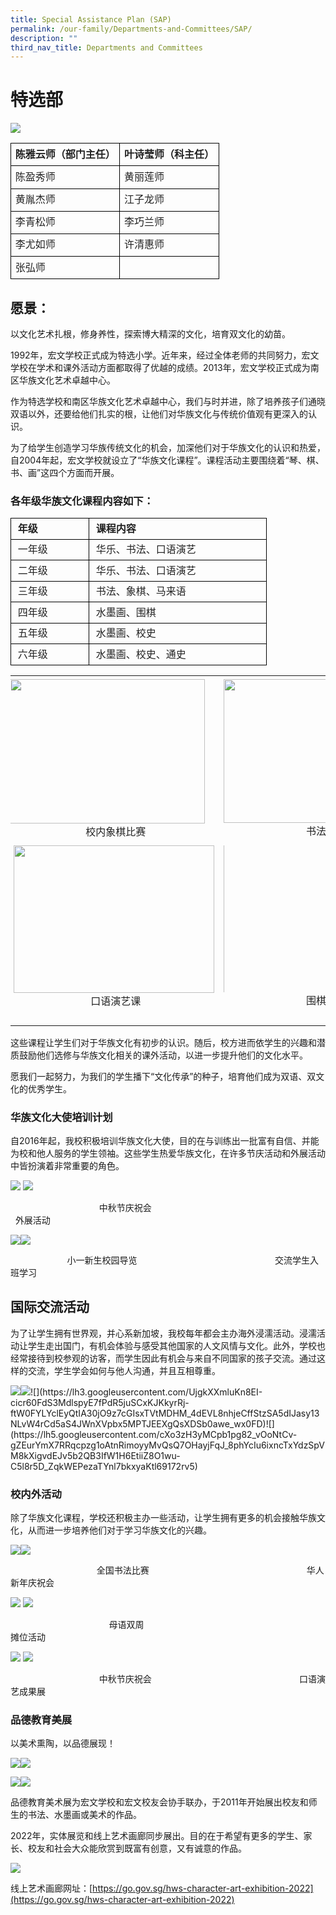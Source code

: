 ```yaml
---
title: Special Assistance Plan (SAP)
permalink: /our-family/Departments-and-Committees/SAP/
description: ""
third_nav_title: Departments and Committees
---
```

# 特选部

**![](https://lh6.googleusercontent.com/el07H9G7qxixEYyI10q0RwRkKYq3VJ8MA20nJq6Blfx6pU2XEOeWfzZEmLjvjz_-u6Az-_VqvHPbGIU9YPFJbh7_1Hq5zN6qpi7UY2xYah1KpZYFa0h_FMKWje1Lu4yZgOASuWp7F2J60pzdPQgCm4M)**


<table style="border:none;border-collapse:collapse;table-layout:fixed;width:468pt"><colgroup><col><col></colgroup><tbody><tr style="height:0pt"><td style="border-left:solid #000000 1pt;border-right:solid #000000 1pt;border-bottom:solid #000000 1pt;border-top:solid #000000 1pt;vertical-align:top;padding:5pt 5pt 5pt 5pt;overflow:hidden;overflow-wrap:break-word;"><p dir="ltr" style="line-height:1.2;margin-top:0pt;margin-bottom:2pt;"><span style="font-size:12pt;font-family:Lato,sans-serif;color:#222222;background-color:transparent;font-weight:700;font-style:normal;font-variant:normal;text-decoration:none;vertical-align:baseline;white-space:pre;white-space:pre-wrap;">陈雅云师（部门主任）</span></p></td><td style="border-left:solid #000000 1pt;border-right:solid #000000 1pt;border-bottom:solid #000000 1pt;border-top:solid #000000 1pt;vertical-align:top;padding:5pt 5pt 5pt 5pt;overflow:hidden;overflow-wrap:break-word;"><p dir="ltr" style="line-height:1.2;margin-top:0pt;margin-bottom:2pt;"><span style="font-size:12pt;font-family:Lato,sans-serif;color:#222222;background-color:transparent;font-weight:700;font-style:normal;font-variant:normal;text-decoration:none;vertical-align:baseline;white-space:pre;white-space:pre-wrap;">叶诗莹师（科主任）</span></p></td></tr><tr style="height:0pt"><td style="border-left:solid #000000 1pt;border-right:solid #000000 1pt;border-bottom:solid #000000 1pt;border-top:solid #000000 1pt;vertical-align:top;padding:5pt 5pt 5pt 5pt;overflow:hidden;overflow-wrap:break-word;"><p dir="ltr" style="line-height:1.2;margin-top:0pt;margin-bottom:2pt;"><span style="font-size:12pt;font-family:Lato,sans-serif;color:#222222;background-color:transparent;font-weight:400;font-style:normal;font-variant:normal;text-decoration:none;vertical-align:baseline;white-space:pre;white-space:pre-wrap;">陈盈秀师</span></p></td><td style="border-left:solid #000000 1pt;border-right:solid #000000 1pt;border-bottom:solid #000000 1pt;border-top:solid #000000 1pt;vertical-align:top;padding:5pt 5pt 5pt 5pt;overflow:hidden;overflow-wrap:break-word;"><p dir="ltr" style="line-height:1.2;margin-top:0pt;margin-bottom:2pt;"><span style="font-size:12pt;font-family:Lato,sans-serif;color:#222222;background-color:transparent;font-weight:400;font-style:normal;font-variant:normal;text-decoration:none;vertical-align:baseline;white-space:pre;white-space:pre-wrap;">黄丽莲师</span></p></td></tr><tr style="height:0pt"><td style="border-left:solid #000000 1pt;border-right:solid #000000 1pt;border-bottom:solid #000000 1pt;border-top:solid #000000 1pt;vertical-align:top;padding:5pt 5pt 5pt 5pt;overflow:hidden;overflow-wrap:break-word;"><p dir="ltr" style="line-height:1.2;margin-top:0pt;margin-bottom:2pt;"><span style="font-size:12pt;font-family:Lato,sans-serif;color:#222222;background-color:transparent;font-weight:400;font-style:normal;font-variant:normal;text-decoration:none;vertical-align:baseline;white-space:pre;white-space:pre-wrap;">黄胤杰师</span></p></td><td style="border-left:solid #000000 1pt;border-right:solid #000000 1pt;border-bottom:solid #000000 1pt;border-top:solid #000000 1pt;vertical-align:top;padding:5pt 5pt 5pt 5pt;overflow:hidden;overflow-wrap:break-word;"><p dir="ltr" style="line-height:1.2;margin-top:0pt;margin-bottom:2pt;"><span style="font-size:12pt;font-family:Lato,sans-serif;color:#222222;background-color:transparent;font-weight:400;font-style:normal;font-variant:normal;text-decoration:none;vertical-align:baseline;white-space:pre;white-space:pre-wrap;">江子龙师</span></p></td></tr><tr style="height:0pt"><td style="border-left:solid #000000 1pt;border-right:solid #000000 1pt;border-bottom:solid #000000 1pt;border-top:solid #000000 1pt;vertical-align:top;padding:5pt 5pt 5pt 5pt;overflow:hidden;overflow-wrap:break-word;"><p dir="ltr" style="line-height:1.2;margin-top:0pt;margin-bottom:2pt;"><span style="font-size:12pt;font-family:Lato,sans-serif;color:#222222;background-color:transparent;font-weight:400;font-style:normal;font-variant:normal;text-decoration:none;vertical-align:baseline;white-space:pre;white-space:pre-wrap;">李青松师</span></p></td><td style="border-left:solid #000000 1pt;border-right:solid #000000 1pt;border-bottom:solid #000000 1pt;border-top:solid #000000 1pt;vertical-align:top;padding:5pt 5pt 5pt 5pt;overflow:hidden;overflow-wrap:break-word;"><p dir="ltr" style="line-height:1.2;margin-top:0pt;margin-bottom:2pt;"><span style="font-size:12pt;font-family:Lato,sans-serif;color:#222222;background-color:transparent;font-weight:400;font-style:normal;font-variant:normal;text-decoration:none;vertical-align:baseline;white-space:pre;white-space:pre-wrap;">李巧兰师</span></p></td></tr><tr style="height:0pt"><td style="border-left:solid #000000 1pt;border-right:solid #000000 1pt;border-bottom:solid #000000 1pt;border-top:solid #000000 1pt;vertical-align:top;padding:5pt 5pt 5pt 5pt;overflow:hidden;overflow-wrap:break-word;"><p dir="ltr" style="line-height:1.2;margin-top:0pt;margin-bottom:2pt;"><span style="font-size:12pt;font-family:Lato,sans-serif;color:#222222;background-color:transparent;font-weight:400;font-style:normal;font-variant:normal;text-decoration:none;vertical-align:baseline;white-space:pre;white-space:pre-wrap;">李尤如师</span></p></td><td style="border-left:solid #000000 1pt;border-right:solid #000000 1pt;border-bottom:solid #000000 1pt;border-top:solid #000000 1pt;vertical-align:top;padding:5pt 5pt 5pt 5pt;overflow:hidden;overflow-wrap:break-word;"><p dir="ltr" style="line-height:1.2;margin-top:0pt;margin-bottom:2pt;"><span style="font-size:12pt;font-family:Lato,sans-serif;color:#222222;background-color:transparent;font-weight:400;font-style:normal;font-variant:normal;text-decoration:none;vertical-align:baseline;white-space:pre;white-space:pre-wrap;">许清惠师</span></p></td></tr><tr style="height:0pt"><td style="border-left:solid #000000 1pt;border-right:solid #000000 1pt;border-bottom:solid #000000 1pt;border-top:solid #000000 1pt;vertical-align:top;padding:5pt 5pt 5pt 5pt;overflow:hidden;overflow-wrap:break-word;"><p dir="ltr" style="line-height:1.2;margin-top:0pt;margin-bottom:2pt;"><span style="font-size:12pt;font-family:Lato,sans-serif;color:#222222;background-color:transparent;font-weight:400;font-style:normal;font-variant:normal;text-decoration:none;vertical-align:baseline;white-space:pre;white-space:pre-wrap;">张弘师</span></p></td><td style="border-left:solid #000000 1pt;border-right:solid #000000 1pt;border-bottom:solid #000000 1pt;border-top:solid #000000 1pt;vertical-align:top;padding:5pt 5pt 5pt 5pt;overflow:hidden;overflow-wrap:break-word;"><br></td></tr></tbody></table>

  

## 愿景：

  

以文化艺术扎根，修身养性，探索博大精深的文化，培育双文化的幼苗。

  

1992年，宏文学校正式成为特选小学。近年来，经过全体老师的共同努力，宏文学校在学术和课外活动方面都取得了优越的成绩。2013年，宏文学校正式成为南区华族文化艺术卓越中心。

作为特选学校和南区华族文化艺术卓越中心，我们与时并进，除了培养孩子们通晓双语以外，还要给他们扎实的根，让他们对华族文化与传统价值观有更深入的认识。

  

为了给学生创造学习华族传统文化的机会，加深他们对于华族文化的认识和热爱，自2004年起，宏文学校就设立了“华族文化课程”。课程活动主要围绕着“琴、棋、书、画”这四个方面而开展。

  
  

### 各年级华族文化课程内容如下：

  

<table style="border:none;border-collapse:collapse;"><colgroup><col width="125"><col width="284"></colgroup><tbody><tr style="height:22.5pt"><td style="border-left:solid #000000 0.5pt;border-right:solid #000000 0.5pt;border-bottom:solid #000000 0.5pt;border-top:solid #000000 0.5pt;vertical-align:top;padding:4pt 8pt 4pt 8pt;overflow:hidden;overflow-wrap:break-word;"><p dir="ltr" style="line-height:1.2;margin-top:0pt;margin-bottom:2pt;"><span style="font-size:12pt;font-family:Lato,sans-serif;color:#222222;background-color:transparent;font-weight:700;font-style:normal;font-variant:normal;text-decoration:none;vertical-align:baseline;white-space:pre;white-space:pre-wrap;">年级</span></p></td><td style="border-left:solid #000000 0.5pt;border-right:solid #000000 0.5pt;border-bottom:solid #000000 0.5pt;border-top:solid #000000 0.5pt;vertical-align:top;padding:4pt 8pt 4pt 8pt;overflow:hidden;overflow-wrap:break-word;"><p dir="ltr" style="line-height:1.2;margin-top:0pt;margin-bottom:2pt;"><span style="font-size:12pt;font-family:Lato,sans-serif;color:#222222;background-color:transparent;font-weight:700;font-style:normal;font-variant:normal;text-decoration:none;vertical-align:baseline;white-space:pre;white-space:pre-wrap;">课程内容</span></p></td></tr><tr style="height:22.5pt"><td style="border-left:solid #000000 0.5pt;border-right:solid #000000 0.5pt;border-bottom:solid #000000 0.5pt;border-top:solid #000000 0.5pt;vertical-align:top;padding:4pt 8pt 4pt 8pt;overflow:hidden;overflow-wrap:break-word;"><p dir="ltr" style="line-height:1.2;margin-top:0pt;margin-bottom:2pt;"><span style="font-size:12pt;font-family:Lato,sans-serif;color:#222222;background-color:transparent;font-weight:400;font-style:normal;font-variant:normal;text-decoration:none;vertical-align:baseline;white-space:pre;white-space:pre-wrap;">一年级</span></p></td><td style="border-left:solid #000000 0.5pt;border-right:solid #000000 0.5pt;border-bottom:solid #000000 0.5pt;border-top:solid #000000 0.5pt;vertical-align:top;padding:4pt 8pt 4pt 8pt;overflow:hidden;overflow-wrap:break-word;"><p dir="ltr" style="line-height:1.2;margin-top:0pt;margin-bottom:2pt;"><span style="font-size:12pt;font-family:Lato,sans-serif;color:#222222;background-color:transparent;font-weight:400;font-style:normal;font-variant:normal;text-decoration:none;vertical-align:baseline;white-space:pre;white-space:pre-wrap;">华乐、书法、口语演艺</span></p></td></tr><tr style="height:22.5pt"><td style="border-left:solid #000000 0.5pt;border-right:solid #000000 0.5pt;border-bottom:solid #000000 0.5pt;border-top:solid #000000 0.5pt;vertical-align:top;padding:4pt 8pt 4pt 8pt;overflow:hidden;overflow-wrap:break-word;"><p dir="ltr" style="line-height:1.2;margin-top:0pt;margin-bottom:2pt;"><span style="font-size:12pt;font-family:Lato,sans-serif;color:#222222;background-color:transparent;font-weight:400;font-style:normal;font-variant:normal;text-decoration:none;vertical-align:baseline;white-space:pre;white-space:pre-wrap;">二年级</span></p></td><td style="border-left:solid #000000 0.5pt;border-right:solid #000000 0.5pt;border-bottom:solid #000000 0.5pt;border-top:solid #000000 0.5pt;vertical-align:top;padding:4pt 8pt 4pt 8pt;overflow:hidden;overflow-wrap:break-word;"><p dir="ltr" style="line-height:1.2;margin-top:0pt;margin-bottom:2pt;"><span style="font-size:12pt;font-family:Lato,sans-serif;color:#222222;background-color:transparent;font-weight:400;font-style:normal;font-variant:normal;text-decoration:none;vertical-align:baseline;white-space:pre;white-space:pre-wrap;">华乐、书法、口语演艺</span></p></td></tr><tr style="height:22.5pt"><td style="border-left:solid #000000 0.5pt;border-right:solid #000000 0.5pt;border-bottom:solid #000000 0.5pt;border-top:solid #000000 0.5pt;vertical-align:top;padding:4pt 8pt 4pt 8pt;overflow:hidden;overflow-wrap:break-word;"><p dir="ltr" style="line-height:1.2;margin-top:0pt;margin-bottom:2pt;"><span style="font-size:12pt;font-family:Lato,sans-serif;color:#222222;background-color:transparent;font-weight:400;font-style:normal;font-variant:normal;text-decoration:none;vertical-align:baseline;white-space:pre;white-space:pre-wrap;">三年级</span></p></td><td style="border-left:solid #000000 0.5pt;border-right:solid #000000 0.5pt;border-bottom:solid #000000 0.5pt;border-top:solid #000000 0.5pt;vertical-align:top;padding:4pt 8pt 4pt 8pt;overflow:hidden;overflow-wrap:break-word;"><p dir="ltr" style="line-height:1.2;margin-top:0pt;margin-bottom:2pt;"><span style="font-size:12pt;font-family:Lato,sans-serif;color:#222222;background-color:transparent;font-weight:400;font-style:normal;font-variant:normal;text-decoration:none;vertical-align:baseline;white-space:pre;white-space:pre-wrap;">书法、象棋、马来语</span></p></td></tr><tr style="height:20.25pt"><td style="border-left:solid #000000 0.5pt;border-right:solid #000000 0.5pt;border-bottom:solid #000000 0.5pt;border-top:solid #000000 0.5pt;vertical-align:top;padding:4pt 8pt 4pt 8pt;overflow:hidden;overflow-wrap:break-word;"><p dir="ltr" style="line-height:1.2;margin-top:0pt;margin-bottom:2pt;"><span style="font-size:12pt;font-family:Lato,sans-serif;color:#222222;background-color:transparent;font-weight:400;font-style:normal;font-variant:normal;text-decoration:none;vertical-align:baseline;white-space:pre;white-space:pre-wrap;">四年级</span></p></td><td style="border-left:solid #000000 0.5pt;border-right:solid #000000 0.5pt;border-bottom:solid #000000 0.5pt;border-top:solid #000000 0.5pt;vertical-align:top;padding:4pt 8pt 4pt 8pt;overflow:hidden;overflow-wrap:break-word;"><p dir="ltr" style="line-height:1.2;margin-top:0pt;margin-bottom:2pt;"><span style="font-size:12pt;font-family:Lato,sans-serif;color:#222222;background-color:transparent;font-weight:400;font-style:normal;font-variant:normal;text-decoration:none;vertical-align:baseline;white-space:pre;white-space:pre-wrap;">水墨画、围棋</span></p></td></tr><tr style="height:24pt"><td style="border-left:solid #000000 0.5pt;border-right:solid #000000 0.5pt;border-bottom:solid #000000 0.5pt;border-top:solid #000000 0.5pt;vertical-align:top;padding:4pt 8pt 4pt 8pt;overflow:hidden;overflow-wrap:break-word;"><p dir="ltr" style="line-height:1.2;margin-top:0pt;margin-bottom:2pt;"><span style="font-size:12pt;font-family:Lato,sans-serif;color:#222222;background-color:transparent;font-weight:400;font-style:normal;font-variant:normal;text-decoration:none;vertical-align:baseline;white-space:pre;white-space:pre-wrap;">五年级</span></p></td><td style="border-left:solid #000000 0.5pt;border-right:solid #000000 0.5pt;border-bottom:solid #000000 0.5pt;border-top:solid #000000 0.5pt;vertical-align:top;padding:4pt 8pt 4pt 8pt;overflow:hidden;overflow-wrap:break-word;"><p dir="ltr" style="line-height:1.2;margin-top:0pt;margin-bottom:2pt;"><span style="font-size:12pt;font-family:Lato,sans-serif;color:#222222;background-color:transparent;font-weight:400;font-style:normal;font-variant:normal;text-decoration:none;vertical-align:baseline;white-space:pre;white-space:pre-wrap;">水墨画、校史</span></p></td></tr><tr style="height:24pt"><td style="border-left:solid #000000 0.5pt;border-right:solid #000000 0.5pt;border-bottom:solid #000000 0.5pt;border-top:solid #000000 0.5pt;vertical-align:top;padding:4pt 8pt 4pt 8pt;overflow:hidden;overflow-wrap:break-word;"><p dir="ltr" style="line-height:1.2;margin-top:0pt;margin-bottom:2pt;"><span style="font-size:12pt;font-family:Lato,sans-serif;color:#222222;background-color:transparent;font-weight:400;font-style:normal;font-variant:normal;text-decoration:none;vertical-align:baseline;white-space:pre;white-space:pre-wrap;">六年级</span></p></td><td style="border-left:solid #000000 0.5pt;border-right:solid #000000 0.5pt;border-bottom:solid #000000 0.5pt;border-top:solid #000000 0.5pt;vertical-align:top;padding:4pt 8pt 4pt 8pt;overflow:hidden;overflow-wrap:break-word;"><p dir="ltr" style="line-height:1.2;margin-top:0pt;margin-bottom:2pt;"><span style="font-size:12pt;font-family:Lato,sans-serif;color:#222222;background-color:transparent;font-weight:400;font-style:normal;font-variant:normal;text-decoration:none;vertical-align:baseline;white-space:pre;white-space:pre-wrap;">水墨画、校史、通史</span></p></td></tr></tbody></table>

  
  

<table style="border:none;border-collapse:collapse;"><colgroup><col width="311"><col width="313"></colgroup><tbody><tr style="height:177pt"><td style="vertical-align:top;padding:4pt 8pt 4pt 8pt;overflow:hidden;overflow-wrap:break-word;"><p dir="ltr" style="line-height:1.2;margin-left: -9pt;margin-top:0pt;margin-bottom:2pt;"><span style="font-size:12pt;font-family:Lato,sans-serif;color:#222222;background-color:transparent;font-weight:400;font-style:normal;font-variant:normal;text-decoration:none;vertical-align:baseline;white-space:pre;white-space:pre-wrap;"><span style="border:none;display:inline-block;overflow:hidden;width:312px;height:231px;"><img src="https://lh3.googleusercontent.com/meIXYFqmYskp5MpKKHPLTe6d3f1jN9L-Vij7pKPTkBhhA-Ubvr3WkYTYwehZeKWlJXc3mbr5WGIdwUv9bBZLBxdX9v09YoW10OYlaas63x2f4bcw654fpbqBYqEb14EDcT42bY0g6xaGzr2MzTMfFVTysBVqsVyS" width="312" height="231" style="margin-left:0px;margin-top:0px;"></span></span></p><p dir="ltr" style="line-height:1.2;text-align: center;margin-top:0pt;margin-bottom:2pt;"><span style="font-size:12pt;font-family:Lato,sans-serif;color:#222222;background-color:transparent;font-weight:400;font-style:normal;font-variant:normal;text-decoration:none;vertical-align:baseline;white-space:pre;white-space:pre-wrap;">校内象棋比赛</span></p></td><td style="vertical-align:top;padding:4pt 8pt 4pt 8pt;overflow:hidden;overflow-wrap:break-word;"><p dir="ltr" style="line-height:1.2;margin-left: -4.5pt;margin-top:0pt;margin-bottom:2pt;"><span style="font-size:12pt;font-family:Lato,sans-serif;color:#222222;background-color:transparent;font-weight:400;font-style:normal;font-variant:normal;text-decoration:none;vertical-align:baseline;white-space:pre;white-space:pre-wrap;"><span style="border:none;display:inline-block;overflow:hidden;width:306px;height:230px;"><img src="https://lh4.googleusercontent.com/tyNGCUQvtj8KeE6CUeqaTdfo7CS_FelDal7MJoGsKRXKtJn03BBcaJfPgIn8Z3Gz-sst5NF7eOkw3knvYIbkjfMtZ1yXcnMvYsPzATb8zpSFqumQdaytED3FQR9flQB76fFVpuxXU14h5eBF6TIv2FK_Yqcp1aJd" width="306" height="230" style="margin-left:0px;margin-top:0px;"></span></span></p><p dir="ltr" style="line-height:1.2;text-align: center;margin-top:0pt;margin-bottom:2pt;"><span style="font-size:12pt;font-family:Lato,sans-serif;color:#222222;background-color:transparent;font-weight:400;font-style:normal;font-variant:normal;text-decoration:none;vertical-align:baseline;white-space:pre;white-space:pre-wrap;">书法课</span></p></td></tr><tr style="height:219.9814453125pt"><td style="vertical-align:top;padding:4pt 8pt 4pt 8pt;overflow:hidden;overflow-wrap:break-word;"><p dir="ltr" style="line-height:1.2;margin-left: -4.5pt;margin-top:0pt;margin-bottom:2pt;"><span style="font-size:12pt;font-family:Lato,sans-serif;color:#222222;background-color:transparent;font-weight:400;font-style:normal;font-variant:normal;text-decoration:none;vertical-align:baseline;white-space:pre;white-space:pre-wrap;"><span style="border:none;display:inline-block;overflow:hidden;width:321px;height:236px;"><img src="https://lh3.googleusercontent.com/OG7XuE2CbjjanzWEpc4cuWTKpL8ATrmev4TQ-9QFIqIrfpJVXEpkbQlOmn0bMxSUTyyomrrIpm4gDEQr5Chaof4ygPKxzDrWjifu7Gn13jTfNu6NCIL0KyXRflWPco2dF64Vb0loR_sDvLGBNETV8AJSiVnV4SAL" width="321" height="236" style="margin-left:0px;margin-top:0px;"></span></span></p><p dir="ltr" style="line-height:1.2;text-align: center;margin-top:0pt;margin-bottom:2pt;"><span style="font-size:12pt;font-family:Lato,sans-serif;color:#222222;background-color:transparent;font-weight:400;font-style:normal;font-variant:normal;text-decoration:none;vertical-align:baseline;white-space:pre;white-space:pre-wrap;">口语演艺课</span></p></td><td style="vertical-align:top;padding:4pt 8pt 4pt 8pt;overflow:hidden;overflow-wrap:break-word;"><p dir="ltr" style="line-height:1.2;margin-left: -4.5pt;margin-top:0pt;margin-bottom:2pt;"><span style="font-size:12pt;font-family:Lato,sans-serif;color:#222222;background-color:transparent;font-weight:400;font-style:normal;font-variant:normal;text-decoration:none;vertical-align:baseline;white-space:pre;white-space:pre-wrap;"><span style="border:none;display:inline-block;overflow:hidden;width:300px;height:235px;"><img src="https://lh3.googleusercontent.com/nlvfq3KFOlzetaxYDuN5Rn9dlLMSXKYosdJc23Sh-El9FRoA9qVpn157-x57NuvvYdcgZsbXXaM7aI2NQkeYRStQVKugoIHCoA8onXRjhqCOQBJS-BRCs7FGGqvrn2b1DI6stE4FCAJrscj-p8quyOgF1ObClPsk" width="300" height="315.5167120695114" style="margin-left:0px;margin-top:-59.91977423429489px;"></span></span></p><p dir="ltr" style="line-height:1.2;text-align: center;margin-top:0pt;margin-bottom:2pt;"><span style="font-size:12pt;font-family:Lato,sans-serif;color:#222222;background-color:transparent;font-weight:400;font-style:normal;font-variant:normal;text-decoration:none;vertical-align:baseline;white-space:pre;white-space:pre-wrap;">围棋课</span></p></td></tr></tbody></table>

这些课程让学生们对于华族文化有初步的认识。随后，校方进而依学生的兴趣和潜质鼓励他们选修与华族文化相关的课外活动，以进一步提升他们的文化水平。

  

愿我们一起努力，为我们的学生播下“文化传承”的种子，培育他们成为双语、双文化的优秀学生。

  

### 华族文化大使培训计划

  

自2016年起，我校积极培训华族文化大使，目的在与训练出一批富有自信、并能为校和他人服务的学生领袖。这些学生热爱华族文化，在许多节庆活动和外展活动中皆扮演着非常重要的角色。

  

![](https://lh3.googleusercontent.com/uPQThg9XRItWhdBxndus2bEN0eKey5Zuz6r1bdJ2INxif0ev3RD8n4ZsDSKjqTnNUeql4m2m3n8Wpy6Aj7uewPMPeWmQmcTsVEYd5TAvHuJuiZleNjwCx4EAWZHrLgsESjVBFd1Hmdmt7-V1QTibKORKuOZnNsPl) ![](https://lh5.googleusercontent.com/fXf7PG3vj2ogPxNqf_hojJicXNlJJQdILnuzXktecbjhK2HQbqlU8encmv3iH9zsBrpKM0PoCJ-Gfxf5kyITfaMkihiuP9jBC7bEiaHOuPoWzp3MouizJlC8IsjYpi5ESJg-TLx6qAbKkDgnyFVLo0RJ0RSXGchO)

&nbsp;&nbsp;&nbsp;&nbsp;&nbsp;&nbsp;&nbsp;&nbsp;&nbsp;&nbsp;&nbsp;&nbsp;&nbsp;&nbsp;&nbsp;&nbsp;&nbsp;&nbsp;&nbsp;&nbsp;&nbsp;&nbsp;&nbsp;&nbsp;&nbsp;&nbsp;&nbsp;&nbsp;&nbsp;&nbsp;&nbsp;&nbsp;&nbsp;&nbsp;&nbsp;&nbsp;中秋节庆祝会&nbsp; &nbsp; &nbsp; &nbsp; &nbsp; &nbsp; &nbsp; &nbsp; &nbsp; &nbsp; &nbsp; &nbsp; &nbsp; &nbsp; &nbsp; &nbsp; &nbsp; &nbsp; &nbsp; &nbsp; &nbsp; &nbsp; &nbsp; &nbsp; &nbsp; &nbsp; &nbsp; &nbsp; &nbsp; &nbsp; &nbsp; &nbsp; &nbsp; &nbsp; &nbsp; &nbsp; 外展活动

  

![](https://lh3.googleusercontent.com/vVeu5JhG2CiehaXtdYJWZ00q0TUg3B6-MHjOazHVdUgEwhCIX0f8LW1MnwfMTjs0Vvm5Tn5dVv1ZD4Yg8VFj0AZu4wTi_kwstpgMhcTQaXC-h6zOMuqBROG5bU-8J1xJLGfD-yYFuo0bkolEdwHq-zw)![](https://lh6.googleusercontent.com/gSH4npDrh-7CkEU-VxnUWXQ_lX3tT98rP3kziSW4vxBHsbJjqdxhHoKolki4xo9Tze0GXxJRXo27mzA5bN_rnBIJ6-9k6AmmuWsgNPfV8LP9dmgKPPJUfkEVOht9py4hYgV0kMWC2FPXMsO31W0fBkc)

&nbsp;&nbsp;&nbsp;&nbsp;&nbsp;&nbsp;&nbsp;&nbsp;&nbsp;&nbsp;&nbsp;&nbsp;&nbsp;&nbsp;&nbsp;&nbsp;&nbsp;&nbsp;&nbsp;&nbsp;&nbsp;&nbsp;&nbsp;小一新生校园导览&nbsp; &nbsp; &nbsp; &nbsp; &nbsp; &nbsp; &nbsp; &nbsp; &nbsp; &nbsp; &nbsp; &nbsp; &nbsp; &nbsp; &nbsp; &nbsp; &nbsp; &nbsp; &nbsp; &nbsp; &nbsp; &nbsp; &nbsp; &nbsp; &nbsp; &nbsp; &nbsp; &nbsp; 交流学生入班学习

  

## 国际交流活动

  

为了让学生拥有世界观，并心系新加坡，我校每年都会主办海外浸濡活动。浸濡活动让学生走出国门，有机会体验与感受其他国家的人文风情与文化。此外，学校也经常接待到校参观的访客，而学生因此有机会与来自不同国家的孩子交流。通过这样的交流，学生学会如何与他人沟通，并且互相尊重。

  

![](https://lh3.googleusercontent.com/H3dakz5y1ifMc3zsyVUrJ0VtG990m8zPpjWGOh4HOQLnMwc06LA8CStpwW9861YhjVePhmR1aDrmYTYm_3048C9KPu2AEKlSBVOj5BtWa9E4Uj66SMitAFDuIpFD2jaeHMbQPksOcPZDCHj6RAwz8mt2ZTXUJJvp)![](https://lh3.googleusercontent.com/tacVOZBACQEGj-sVu3ChTgHYYzPmcNKe5aLL1rshD21S5DkBWMMKuV9fZY_jIxhMu2XiEuvG8FWbTyEeplKADt58Ahd8mXFhezXA-V1R1re3azqEkJtQPD1lyJcii93B6SDAbFO80zIX3fXCh7Wa2ThaM-5DSM4_)![](https://lh3.googleusercontent.com/UjgkXXmluKn8EI-cicr60FdS3MdlspyE7fPdR5juSCxKJKkyrRj-ftW0FYLYclEyQtIA30jO9z7cGIsxTVtMDHM_4dEVL8nhjeCffStzSA5dIJasy13NLvW4rCd5aS4JWnXVpbx5MPTJEEXgQsXDSb0awe_wx0FD)![](https://lh5.googleusercontent.com/cXo3zH3yMCpb1pg82_vOoNtCv-gZEurYmX7RRqcpzg1oAtnRimoyyMvQsQ7OHayjFqJ_8phYcIu6ixncTxYdzSpVM8kXigvdEJv5b2QB3IfW1H6EtiiZ8O1wu-C5l8r5D_ZqkWEPezaTYnl7bkxyaKtl69172rv5)

  
  

### 校内外活动

  

除了华族文化课程，学校还积极主办一些活动，让学生拥有更多的机会接触华族文化，从而进一步培养他们对于学习华族文化的兴趣。

![](https://lh5.googleusercontent.com/zcjgJrTa7doICm6KbGvtByGgBV7anmCu3iDlE4yFtosVAPI3nxP_shLazUFjjjTNvrxHMbfYWzbgFOuxkqv-iSBROFWEkonXhr9jaeBfuqEJjh_HET4nFO7ixoQT0IzKG970QsSrL3p3PDiHcYelTLWE7osQ-k4l)![](https://lh4.googleusercontent.com/mOcM33RaKp-vq29_sse9IWhobby31a4wkMWslaUJtmCi1vAwgoPg3igDysD8HkCYsyZPKNfYSANCqWaBGNtn_RhovaCbdRqYlBbP86j9btK-T0plBf1CpHs3LKt6Qc4PCgFcP0mI61d0ZEGL8sx5dWk6mkpoSK6Z)

&nbsp;&nbsp;&nbsp;&nbsp;&nbsp;&nbsp;&nbsp;&nbsp;&nbsp;&nbsp;&nbsp;&nbsp;&nbsp;&nbsp;&nbsp;&nbsp;&nbsp;&nbsp;&nbsp;&nbsp;&nbsp;&nbsp;&nbsp;&nbsp;&nbsp;&nbsp;&nbsp;&nbsp;&nbsp;&nbsp;&nbsp;&nbsp;&nbsp;&nbsp;&nbsp;全国书法比赛&nbsp; &nbsp; &nbsp; &nbsp; &nbsp; &nbsp; &nbsp; &nbsp; &nbsp; &nbsp; &nbsp; &nbsp; &nbsp; &nbsp; &nbsp; &nbsp; &nbsp; &nbsp; &nbsp; &nbsp; &nbsp; &nbsp; &nbsp; &nbsp; &nbsp; &nbsp; &nbsp; &nbsp; &nbsp; &nbsp; &nbsp; &nbsp; 华人新年庆祝会

![](https://lh3.googleusercontent.com/1LSjIh0fqeYvghfLKKaF4U8NRTUpTPIZsaYdhnhl7P2NcLZL0JGV2yaYnFyrvlREZwCUIRq4SDddpVyZup5h8zu4qdx3qGU7FLMR4ljKsqCyi_AIgM_9YSVaWhiJSpPkU9bxAdRQJn1Ddi6QSUYVd5Whbr88tgv4) ![](https://lh3.googleusercontent.com/G_2fEgYNTizKRlwV4UylDP7dZo5RJDmqBbV72bVsyKYJctXg9D6hmiqKTvjgbEIcfVw1b55yigwNqofngMTJ35iZ8Wa_STxBuws3_-wkEJhi5K6sNcWqLb-XizakM8xu8oE_iu6tl_JA3K8o8BaKFGowG7vMBQZF)

&nbsp;&nbsp;&nbsp;&nbsp;&nbsp;&nbsp;&nbsp;&nbsp;&nbsp;&nbsp;&nbsp;&nbsp;&nbsp;&nbsp;&nbsp;&nbsp;&nbsp;&nbsp;&nbsp;&nbsp;&nbsp;&nbsp;&nbsp;&nbsp;&nbsp;&nbsp;&nbsp;&nbsp;&nbsp;&nbsp;&nbsp;&nbsp;&nbsp;&nbsp;&nbsp;&nbsp;&nbsp;&nbsp;&nbsp;&nbsp;母语双周&nbsp; &nbsp; &nbsp; &nbsp; &nbsp; &nbsp; &nbsp; &nbsp; &nbsp; &nbsp; &nbsp; &nbsp; &nbsp; &nbsp; &nbsp; &nbsp; &nbsp; &nbsp; &nbsp; &nbsp; &nbsp; &nbsp; &nbsp; &nbsp; &nbsp; &nbsp; &nbsp; &nbsp; &nbsp; &nbsp; &nbsp; &nbsp; &nbsp; &nbsp; &nbsp; &nbsp; &nbsp; 摊位活动

![](https://lh3.googleusercontent.com/CkigV0fZuwVCjTOwZN3lzVFeNjMMO_qI0gr173ncWIDuyX1QKaO-74kUKjOPznuZ6OSvK3qeQdbpcRu735QBAVtWQ9MB9qZMyBkXMHW707vsn2jnTmFyXW8F16_2UaPSGNkT12Oqlz3a7qMRj4nFG1-qsZP111Uw) ![](https://lh6.googleusercontent.com/vGOt04bTAJWmYDe8x4ShMj0HQJmyfBXrrR8ayzjqegZyDoYRPZwUv3evxFgPq-Ca5CMe3te2_wVaiT04tGr4pkxxDAQMbZ7cJltbMf4GNHohKJAEMCZy1a2sKBiHaigENgCn8LrKoLuhfWCrGnYhTGxO-hs6_aYz)

&nbsp;&nbsp;&nbsp;&nbsp;&nbsp;&nbsp;&nbsp;&nbsp;&nbsp;&nbsp;&nbsp;&nbsp;&nbsp;&nbsp;&nbsp;&nbsp;&nbsp;&nbsp;&nbsp;&nbsp;&nbsp;&nbsp;&nbsp;&nbsp;&nbsp;&nbsp;&nbsp;&nbsp;&nbsp;&nbsp;&nbsp;&nbsp;&nbsp;&nbsp;&nbsp;&nbsp;中秋节庆祝会&nbsp; &nbsp; &nbsp; &nbsp; &nbsp; &nbsp; &nbsp; &nbsp; &nbsp; &nbsp; &nbsp; &nbsp; &nbsp; &nbsp; &nbsp; &nbsp; &nbsp; &nbsp; &nbsp; &nbsp; &nbsp; &nbsp; &nbsp; &nbsp; &nbsp; &nbsp; &nbsp; &nbsp; &nbsp; &nbsp; 口语演艺成果展

  
  

### 品德教育美展

以美术熏陶，以品德展现！

![](https://lh6.googleusercontent.com/8FyZdwpnyu-GJB-BxdqD5GpXgxLA0V4M1LV06-fObLkYxYUxyaHhJfuh7N-kp-QFnJWt2gpQ7o7GiG5j8EFHWC0Vcp9MDE-GLAEIax16ro2mmIquPiQ-fOI0CQW4j5CMRfrHo6Vv6uu9bcAco2Y9WO0)![](https://lh5.googleusercontent.com/_rt4S6u09etmy8K6YtgCxSsaldfbnx6_M3YXXlDAmFmMMRBFnp1lGnVP_ItQx4OqGr21YbmbosZYpbfVSd1-11sq-cOKXI1Rehb-a3ZBWuNGs7lU6jkBKcYXfQs6-Wj5AZr5EU7swKlnEhSAYCIoTjw)

![](https://lh6.googleusercontent.com/4isSGxSA1EhuZ3SqYHdfaj4s92F-tFTH3Gj6DyTcv17j_SmfMJckQk-JQfBg3jzOVPWwee6se6G1JimZKL_bLPNSsFU0SYHxqU5immJ_Co94EFnl8x1JBsGicd2JJncAsadLUP2T76T0EIzMElXLml0)![](https://lh5.googleusercontent.com/jq3TFL-dln_1erJOKCEfLsFhfpBsprqVVzO0aL-jMxmLxXXSKFvhWH8Tue0LA26hdzPzs0zqqoZqumQ3EFC9MTIFIgt4rkNbKK3QR1BJBPUp4tXZTdOewpCGc6wdXXJDb4W97v0aSoo0a1LnozEDFLM)

品德教育美术展为宏文学校和宏文校友会协手联办，于2011年开始展出校友和师生的书法、水墨画或美术的作品。

  

2022年，实体展览和线上艺术画廊同步展出。目的在于希望有更多的学生、家长、校友和社会大众能欣赏到既富有创意，又有诚意的作品。

![](https://lh5.googleusercontent.com/ZVPrPnYfPuPl9fC9yAHrn7s4XHBnyYL2Trw4QFaHn7kt6hQHHSISxh7vP4Dm1dB-Xp7mPhh4K0bbYhOkx_2xg9pigQl-Ka3w25W3cuaBlhCj8MMDF3Lp3TFGzCp1ab__6QSySeEDscNTV_I8JKHe_Is)

线上艺术画廊网址：[https://go.gov.sg/hws-character-art-exhibition-2022](https://go.gov.sg/hws-character-art-exhibition-2022)